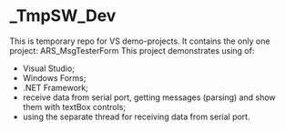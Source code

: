 # _TmpSW_Dev
This is temporary repo for VS demo-projects.
It contains the only one project: ARS_MsgTesterForm
This project demonstrates using of:
- Visual Studio;
- Windows Forms;
- .NET Framework;
- receive data from serial port, getting messages (parsing) and show them with textBox controls;
- using the separate thread for receiving data from serial port.
